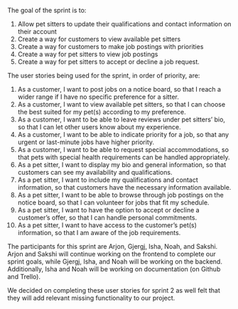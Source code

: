 The goal of the sprint is to:

1. Allow pet sitters to update their qualifications and contact information on their account
2. Create a way for customers to view available pet sitters
3. Create a way for customers to make job postings with priorities
4. Create a way for pet sitters to view job postings
6. Create a way for pet sitters to accept or decline a job request.


The user stories being used for the sprint, in order of priority, are:

1. As a customer, I want to post jobs on a notice board, so that I reach a wider range if I have no specific preference for a sitter.
2. As a customer, I want to view available pet sitters, so that I can choose the best suited for my pet(s) according to my preference.
3. As a customer, I want to be able to leave reviews under pet sitters’ bio, so that I can let other users know about my experience.
4. As a customer, I want to be able to indicate priority for a job, so that any urgent or last-minute jobs have higher priority.
5. As a customer, I want to be able to request special accommodations, so that pets with special health requirements can be handled appropriately.
6. As a pet sitter, I want to display my bio and general information, so that customers can see my availability and qualifications.
7. As a pet sitter, I want to include my qualifications and contact information, so that customers have the necessary information available.
8. As a pet sitter, I want to be able to browse through job postings on the notice board, so that I can volunteer for jobs that fit my schedule.
9. As a pet sitter, I want to have the option to accept or decline a customer’s offer, so that I can handle personal commitments.
10. As a pet sitter, I want to have access to the customer’s pet(s) information, so that I am aware of the job requirements.

The participants for this sprint are Arjon, Gjergj, Isha, Noah, and Sakshi. 
Arjon and Sakshi will continue working on the frontend to complete our sprint goals, while Gjergj, Isha, and Noah will be working on the backend.
Additionally, Isha and Noah will be working on documentation (on Github and Trello).

We decided on completing these user stories for sprint 2 as well felt that they will add relevant missing functionality to our project.

